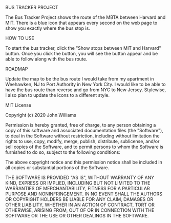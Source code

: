 BUS TRACKER PROJECT 

The Bus Tracker Project shows the route of the MBTA between Harvard and MIT. There is a blue icon that appears every second on the web page to show you exactly where the bus stop is. 

HOW TO USE

To start the bus tracker, click the "Show stops between MIT and Harvard" button. Once you click the button, you will see the button appear and be able to follow along with the bus route. 

ROADMAP

Update the map to be the bus route I would take from my apartment in Weehawken, NJ to Port Authority in New York City. I would like to be able to have the bus route than reverse and go from NYC to New Jersey. Stylewise, I also plan to update the icons to a different style. 

MIT License

Copyright (c) 2020 John Williams

Permission is hereby granted, free of charge, to any person obtaining a copy
of this software and associated documentation files (the "Software"), to deal
in the Software without restriction, including without limitation the rights
to use, copy, modify, merge, publish, distribute, sublicense, and/or sell
copies of the Software, and to permit persons to whom the Software is
furnished to do so, subject to the following conditions:

The above copyright notice and this permission notice shall be included in all
copies or substantial portions of the Software.

THE SOFTWARE IS PROVIDED "AS IS", WITHOUT WARRANTY OF ANY KIND, EXPRESS OR
IMPLIED, INCLUDING BUT NOT LIMITED TO THE WARRANTIES OF MERCHANTABILITY,
FITNESS FOR A PARTICULAR PURPOSE AND NONINFRINGEMENT. IN NO EVENT SHALL THE
AUTHORS OR COPYRIGHT HOLDERS BE LIABLE FOR ANY CLAIM, DAMAGES OR OTHER
LIABILITY, WHETHER IN AN ACTION OF CONTRACT, TORT OR OTHERWISE, ARISING FROM,
OUT OF OR IN CONNECTION WITH THE SOFTWARE OR THE USE OR OTHER DEALINGS IN THE
SOFTWARE.